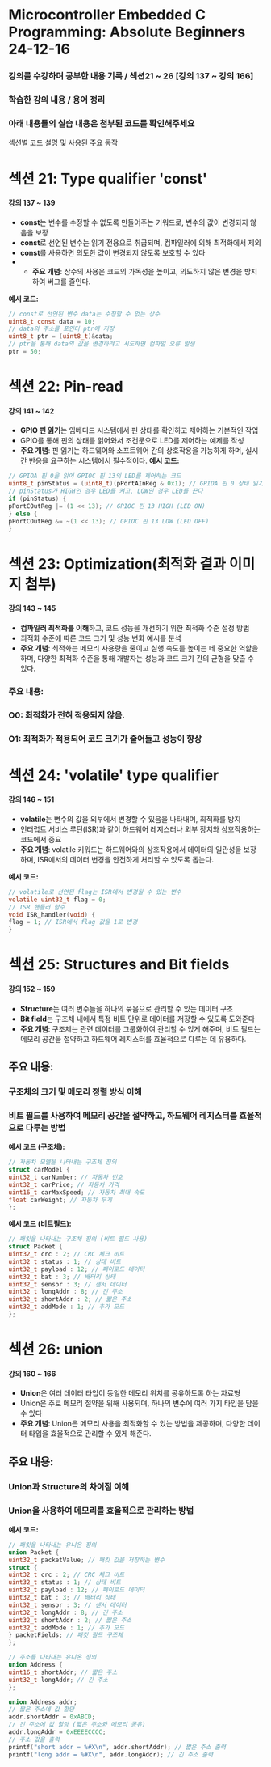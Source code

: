 # Microcontroller Embedded C Programming: Absolute Beginners 24-12-16

### 강의를 수강하며 공부한 내용 기록 / 섹션21 ~ 26 [강의 137 ~ 강의 166]

### 학습한 강의 내용 / 용어 정리  
### 아래 내용들의 실습 내용은 첨부된 코드를 확인해주세요

섹션별 코드 설명 및 사용된 주요 동작

# 섹션 21: Type qualifier 'const'  
#### 강의 137 ~ 139
- **const**는 변수를 수정할 수 없도록 만들어주는 키워드로, 변수의 값이 변경되지 않음을 보장
- **const**로 선언된 변수는 읽기 전용으로 취급되며, 컴파일러에 의해 최적화에서 제외
- **const**를 사용하면 의도한 값이 변경되지 않도록 보호할 수 있다
- - **주요 개념**: 상수의 사용은 코드의 가독성을 높이고, 의도하지 않은 변경을 방지하여 버그를 줄인다.

**예시 코드:**
```c
// const로 선언된 변수 data는 수정할 수 없는 상수
uint8_t const data = 10;
// data의 주소를 포인터 ptr에 저장
uint8_t ptr = (uint8_t)&data;
// ptr을 통해 data의 값을 변경하려고 시도하면 컴파일 오류 발생
ptr = 50;   
```

# 섹션 22: Pin-read
#### 강의 141 ~ 142
- **GPIO 핀 읽기**는 임베디드 시스템에서 핀 상태를 확인하고 제어하는 기본적인 작업
- GPIO를 통해 핀의 상태를 읽어와서 조건문으로 LED를 제어하는 예제를 작성
- **주요 개념**: 핀 읽기는 하드웨어와 소프트웨어 간의 상호작용을 가능하게 하며, 실시간 반응을 요구하는 시스템에서 필수적이다.
**예시 코드:**
```c
// GPIOA 핀 0을 읽어 GPIOC 핀 13의 LED를 제어하는 코드
uint8_t pinStatus = (uint8_t)(pPortAInReg & 0x1); // GPIOA 핀 0 상태 읽기
// pinStatus가 HIGH인 경우 LED를 켜고, LOW인 경우 LED를 끈다
if (pinStatus) {
pPortCOutReg |= (1 << 13); // GPIOC 핀 13 HIGH (LED ON)
} else {
pPortCOutReg &= ~(1 << 13); // GPIOC 핀 13 LOW (LED OFF)
}
```

# 섹션 23: Optimization(최적화 결과 이미지 첨부)
#### 강의 143 ~ 145
- **컴파일러 최적화를 이해**하고, 코드 성능을 개선하기 위한 최적화 수준 설정 방법
- 최적화 수준에 따른 코드 크기 및 성능 변화 예시를 분석
- **주요 개념**: 최적화는 메모리 사용량을 줄이고 실행 속도를 높이는 데 중요한 역할을 하며, 다양한 최적화 수준을 통해 개발자는 성능과 코드 크기 간의 균형을 맞출 수 있다.

### 주요 내용:
### O0: 최적화가 전혀 적용되지 않음.
### O1: 최적화가 적용되어 코드 크기가 줄어들고 성능이 향상

# 섹션 24: 'volatile' type qualifier
#### 강의 146 ~ 151
- **volatile**는 변수의 값을 외부에서 변경할 수 있음을 나타내며, 최적화를 방지
- 인터럽트 서비스 루틴(ISR)과 같이 하드웨어 레지스터나 외부 장치와 상호작용하는 코드에서 중요
- **주요 개념**: volatile 키워드는 하드웨어와의 상호작용에서 데이터의 일관성을 보장하며, ISR에서의 데이터 변경을 안전하게 처리할 수 있도록 돕는다.

**예시 코드:**
```c
// volatile로 선언된 flag는 ISR에서 변경될 수 있는 변수
volatile uint32_t flag = 0;
// ISR 핸들러 함수
void ISR_handler(void) {
flag = 1; // ISR에서 flag 값을 1로 변경
}
```

# 섹션 25: Structures and Bit fields
#### 강의 152 ~ 159
- **Structure**는 여러 변수들을 하나의 묶음으로 관리할 수 있는 데이터 구조
- **Bit field**는 구조체 내에서 특정 비트 단위로 데이터를 저장할 수 있도록 도와준다
- **주요 개념**: 구조체는 관련 데이터를 그룹화하여 관리할 수 있게 해주며, 비트 필드는 메모리 공간을 절약하고 하드웨어 레지스터를 효율적으로 다루는 데 유용하다.

## 주요 내용:
### 구조체의 크기 및 메모리 정렬 방식 이해
### 비트 필드를 사용하여 메모리 공간을 절약하고, 하드웨어 레지스터를 효율적으로 다루는 방법

**예시 코드 (구조체):**
```c
// 자동차 모델을 나타내는 구조체 정의
struct carModel {
uint32_t carNumber; // 자동차 번호
uint32_t carPrice; // 자동차 가격
uint16_t carMaxSpeed; // 자동차 최대 속도
float carWeight; // 자동차 무게
};
```
**예시 코드 (비트필드):**
```c
// 패킷을 나타내는 구조체 정의 (비트 필드 사용)
struct Packet {
uint32_t crc : 2; // CRC 체크 비트
uint32_t status : 1; // 상태 비트
uint32_t payload : 12; // 페이로드 데이터
uint32_t bat : 3; // 배터리 상태
uint32_t sensor : 3; // 센서 데이터
uint32_t longAddr : 8; // 긴 주소
uint32_t shortAddr : 2; // 짧은 주소
uint32_t addMode : 1; // 추가 모드
};
```
# 섹션 26: union
#### 강의 160 ~ 166
- **Union**은 여러 데이터 타입이 동일한 메모리 위치를 공유하도록 하는 자료형
- Union은 주로 메모리 절약을 위해 사용되며, 하나의 변수에 여러 가지 타입을 담을 수 있다
- **주요 개념**: Union은 메모리 사용을 최적화할 수 있는 방법을 제공하며, 다양한 데이터 타입을 효율적으로 관리할 수 있게 해준다.

## 주요 내용:
### Union과 Structure의 차이점 이해
### Union을 사용하여 메모리를 효율적으로 관리하는 방법

**예시 코드:**
```c
// 패킷을 나타내는 유니온 정의
union Packet {
uint32_t packetValue; // 패킷 값을 저장하는 변수
struct {
uint32_t crc : 2; // CRC 체크 비트
uint32_t status : 1; // 상태 비트
uint32_t payload : 12; // 페이로드 데이터
uint32_t bat : 3; // 배터리 상태
uint32_t sensor : 3; // 센서 데이터
uint32_t longAddr : 8; // 긴 주소
uint32_t shortAddr : 2; // 짧은 주소
uint32_t addMode : 1; // 추가 모드
} packetFields; // 패킷 필드 구조체
};
```
```c
// 주소를 나타내는 유니온 정의
union Address {
uint16_t shortAddr; // 짧은 주소
uint32_t longAddr; // 긴 주소
};
```
```c
union Address addr;
// 짧은 주소에 값 할당
addr.shortAddr = 0xABCD;
// 긴 주소에 값 할당 (짧은 주소와 메모리 공유)
addr.longAddr = 0xEEEECCCC;
// 주소 값을 출력
printf("short addr = %#X\n", addr.shortAddr); // 짧은 주소 출력
printf("long addr = %#X\n", addr.longAddr); // 긴 주소 출력
```
